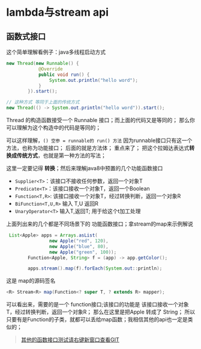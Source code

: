 # lambda与stream api

## 函数式接口

这个简单理解看例子：java多线程启动方式
```java
new Thread(new Runnable() {
            @Override
            public void run() {
                System.out.println("hello word");
            }
        }).start();

// 这种方式 等同于上面的传统方式
new Thread(() -> System.out.println("hello word")).start();
```

Thread 的构造函数接受一个 Runnable 接口；而上面的代码又是等同的；
那么你可以理解为这个构造中的代码是等同的；

可以这样理解，`() 空参 = runnable的 run() 方法` 因为runnable接口只有这一个方法，也称为功能接口； 后面的就是方法体；
重点来了； 把这个拉姆达表达式**转换成传统方式**，也就是第一种方法的写法；

这里一定要记得 **转换**；然后来理解java8中预置的几个功能函数接口

* `Supplier<T>`：该接口不接收任何参数，返回一个对象T
* `Predicate<T>`：该接口接收一个对象T，返回一个Boolean
* `Function<T,R>`: 该接口接收一个对象T，经过转换判断，返回一个对象R
* `BiFunction<T,U,R>` 输入 T,U  返回R
* `UnaryOperator<T>` 输入T,返回T; 用于给这个t加工处理

上面列出来的几个都是不同场景下的 功能函数接口；拿stream的map来示例解说

```java
 List<Apple> apps = Arrays.asList(
                new Apple("red", 120),
                new Apple("blue", 80),
                new Apple("green", 100));
        Function<Apple, String> f = (app) -> app.getColor();

        apps.stream().map(f).forEach(System.out::println);
```

这是 map的源码签名

```java
<R> Stream<R> map(Function<? super T, ? extends R> mapper);
```

可以看出来，需要的是一个 function接口;该接口的功能是 该接口接收一个对象T，经过转换判断，返回一个对象R； 那么在这里是把Apple 转成了 String；  所以只要有是Function的子类，就都可以丢给map函数；我相信其他的api也一定是类似的；

> [其他的函数接口测试请右键新窗口查看GIT](https://github.com/zq99299/newstudy/blob/master/hp-base/src/test/java/cn/mrcode/newstudy/hpbase/_04/q04/functioninterface/Practice.java)

